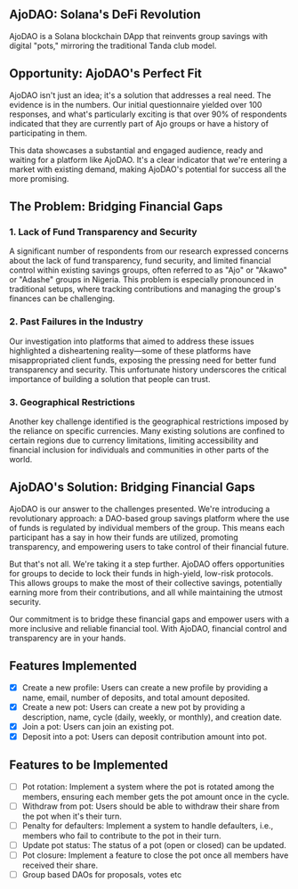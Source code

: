 ## AjoDAO: Solana's DeFi Revolution

AjoDAO is a Solana blockchain DApp that reinvents group savings with digital "pots," mirroring the traditional Tanda club model.
## Opportunity: AjoDAO's Perfect Fit

AjoDAO isn't just an idea; it's a solution that addresses a real need. The evidence is in the numbers. Our initial questionnaire yielded over 100 responses, and what's particularly exciting is that over 90% of respondents indicated that they are currently part of Ajo groups or have a history of participating in them.

This data showcases a substantial and engaged audience, ready and waiting for a platform like AjoDAO. It's a clear indicator that we're entering a market with existing demand, making AjoDAO's potential for success all the more promising.

## The Problem: Bridging Financial Gaps

### 1. Lack of Fund Transparency and Security

A significant number of respondents from our research expressed concerns about the lack of fund transparency, fund security, and limited financial control within existing savings groups, often referred to as "Ajo" or "Akawo" or "Adashe" groups in Nigeria. This problem is especially pronounced in traditional setups, where tracking contributions and managing the group's finances can be challenging.

### 2. Past Failures in the Industry

Our investigation into platforms that aimed to address these issues highlighted a disheartening reality—some of these platforms have misappropriated client funds, exposing the pressing need for better fund transparency and security. This unfortunate history underscores the critical importance of building a solution that people can trust.

### 3. Geographical Restrictions

Another key challenge identified is the geographical restrictions imposed by the reliance on specific currencies. Many existing solutions are confined to certain regions due to currency limitations, limiting accessibility and financial inclusion for individuals and communities in other parts of the world.

## AjoDAO's Solution: Bridging Financial Gaps

AjoDAO is our answer to the challenges presented. We're introducing a revolutionary approach: a DAO-based group savings platform where the use of funds is regulated by individual members of the group. This means each participant has a say in how their funds are utilized, promoting transparency, and empowering users to take control of their financial future.

But that's not all. We're taking it a step further. AjoDAO offers opportunities for groups to decide to lock their funds in high-yield, low-risk protocols. This allows groups to make the most of their collective savings, potentially earning more from their contributions, and all while maintaining the utmost security.

Our commitment is to bridge these financial gaps and empower users with a more inclusive and reliable financial tool. With AjoDAO, financial control and transparency are in your hands.



## Features Implemented

- [x] Create a new profile: Users can create a new profile by providing a name, email, number of deposits, and total amount deposited.
- [x] Create a new pot: Users can create a new pot by providing a description, name, cycle (daily, weekly, or monthly), and creation date.
- [x] Join a pot: Users can join an existing pot.
- [x] Deposit into a pot: Users can deposit contribution amount into pot.

## Features to be Implemented

- [ ] Pot rotation: Implement a system where the pot is rotated among the members, ensuring each member gets the pot amount once in the cycle.
- [ ] Withdraw from pot: Users should be able to withdraw their share from the pot when it's their turn.
- [ ] Penalty for defaulters: Implement a system to handle defaulters, i.e., members who fail to contribute to the pot in their turn.
- [ ] Update pot status: The status of a pot (open or closed) can be updated.
- [ ] Pot closure: Implement a feature to close the pot once all members have received their share.
- [ ] Group based DAOs for proposals, votes etc
